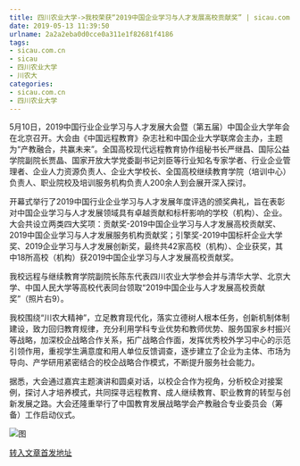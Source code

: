 ```yaml
---
title: 四川农业大学->我校荣获“2019中国企业学习与人才发展高校贡献奖” | sicau.com.cn
date: 2019-05-13 11:39:50
urlname: 2a2a2eba0d0cce0a311e1f82681f4186
tags: 
- sicau.com.cn
- sicau
- 四川农业大学
- 川农大
categories:
- sicau.com.cn
- 四川农业大学
---
```



5月10日，2019中国行业企业学习与人才发展大会暨（第五届）中国企业大学年会在北京召开。大会由《中国远程教育》杂志社和中国企业大学联席会主办，主题为“产教融合，共赢未来”。全国高校现代远程教育协作组秘书长严继昌、国际公益学院副院长贾晶、国家开放大学党委副书记刘臣等行业知名专家学者、行业企业管理者、企业人力资源负责人、企业大学校长、全国高校继续教育学院（培训中心）负责人、职业院校及培训服务机构负责人200余人到会展开深入探讨。

开幕式举行了2019中国行业企业学习与人才发展年度评选的颁奖典礼，旨在表彰对中国企业学习与人才发展领域具有卓越贡献和标杆影响的学校（机构）、企业。大会共设立两类四大奖项：贡献奖-2019中国企业学习与人才发展高校贡献奖、2019中国企业学习与人才发展服务机构贡献奖；引擎奖-2019中国标杆企业大学奖、2019企业学习与人才发展创新奖，最终共42家高校（机构）、企业获奖，其中18所高校（机构）获2019中国企业学习与人才发展高校贡献奖。

我校远程与继续教育学院副院长陈东代表四川农业大学参会并与清华大学、北京大学、中国人民大学等高校代表同台领取“2019中国企业与人才发展高校贡献奖”（照片右9）。

我校围绕“川农大精神”，立足教育现代化，落实立德树人根本任务，创新机制体制建设，致力回归教育规律，充分利用学科专业优势和教师优势、服务国家乡村振兴等战略，加深校企战略合作关系，拓广战略合作面，发挥优秀校外学习中心的示范引领作用，重视学生满意度和用人单位反馈调查，逐步建立了企业为主体、市场为导向、产学研用紧密结合的校企战略合作模式，不断提升服务社会能力。

据悉，大会通过嘉宾主题演讲和圆桌对话，以校企合作为视角，分析校企对接案例，探讨人才培养模式，共同探寻远程教育、成人继续教育、职业教育的转型与创新发展之路。大会还隆重举行了中国教育发展战略学会产教融合专业委员会（筹备）工作启动仪式。



![图](https://news.sicau.edu.cn/__local/4/1D/6E/87A24541DB088EC18769D0920C7_56F3106E_19821.jpg)

[转入文章首发地址](https://news.sicau.edu.cn/info/1078/51156.htm)